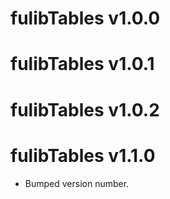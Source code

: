 # fulibTables v1.0.0

# fulibTables v1.0.1

# fulibTables v1.0.2

# fulibTables v1.1.0

* Bumped version number.
